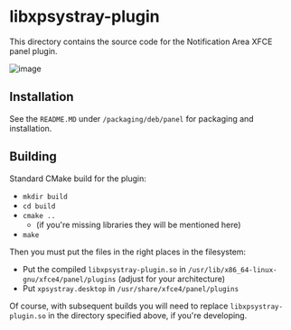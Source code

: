 # libxpsystray-plugin
This directory contains the source code for the Notification Area XFCE panel plugin.

![image](https://user-images.githubusercontent.com/13258281/141838891-0b94b957-c745-48cf-8c2c-1b06abfc1122.png)

## Installation
See the `README.MD` under `/packaging/deb/panel` for packaging and installation.

## Building
Standard CMake build for the plugin:
- `mkdir build`
- `cd build`
- `cmake ..`
  - (if you're missing libraries they will be mentioned here)
- `make`

Then you must put the files in the right places in the filesystem:
- Put the compiled `libxpsystray-plugin.so` in `/usr/lib/x86_64-linux-gnu/xfce4/panel/plugins` (adjust for your architecture)
- Put `xpsystray.desktop` in `/usr/share/xfce4/panel/plugins`

Of course, with subsequent builds you will need to replace `libxpsystray-plugin.so` in the directory specified above, if you're developing.
